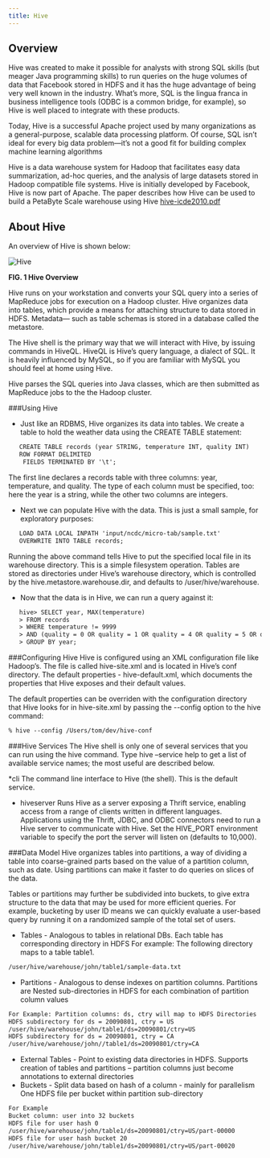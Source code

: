 ```yaml
---
title: Hive
---
```


Overview
--------
Hive was created to make it possible for analysts with strong SQL skills (but meager Java programming skills) to run queries on the huge volumes of data that Facebook stored in HDFS and it has the huge advantage of being very well known in the industry. What’s more,
 SQL is the lingua franca in business intelligence tools (ODBC is a common bridge, for  example), so Hive is well placed to integrate with these products.

Today, Hive is a successful Apache project used by many organizations as a general-purpose, scalable data processing platform.
Of course, SQL isn’t ideal for every big data problem—it’s not a good fit for building  complex machine learning algorithms

Hive is a data warehouse system for Hadoop that facilitates easy data summarization,
ad-hoc queries, and the analysis of large datasets stored in Hadoop compatible file systems.
Hive is initially developed by Facebook, Hive is now part of Apache.
The paper describes how Hive can be used to build a PetaByte Scale warehouse using Hive
[hive-icde2010.pdf](http://infolab.stanford.edu/~ragho/hive-icde2010.pdf)


About Hive
----------

An overview of Hive is shown below:

![Hive](/images/hive1.jpg)

**FIG. 1 Hive Overview**

Hive runs on your workstation and converts your SQL query into a series of MapReduce jobs for execution on a Hadoop cluster.
Hive organizes data into tables, which provide a means for attaching structure to data stored in HDFS. Metadata— such as table schemas
is stored in a database called the metastore. 

The Hive shell is the primary way that we will interact with Hive, by issuing commands in HiveQL.
HiveQL is Hive’s query language, a dialect of SQL. It is heavily influenced by MySQL, so if you are familiar with MySQL you should feel at home using Hive.

Hive parses the SQL queries into Java classes, which are then submitted as MapReduce jobs to the the Hadoop cluster.

###Using Hive

* Just like an RDBMS, Hive organizes its data into tables. We create a table to hold the weather data using the CREATE TABLE statement:

```xml
   CREATE TABLE records (year STRING, temperature INT, quality INT)
   ROW FORMAT DELIMITED
    FIELDS TERMINATED BY '\t';
```
The first line declares a records table with three columns: year, temperature, and quality. The type of each column must be specified, too: here the year is a string, while the other two columns are integers.

* Next we can populate Hive with the data. This is just a small sample, for exploratory purposes:

```xml
   LOAD DATA LOCAL INPATH 'input/ncdc/micro-tab/sample.txt'
   OVERWRITE INTO TABLE records;
```

Running the above command tells Hive to put the specified local file in its warehouse directory. 
This is a simple filesystem operation. 
Tables are stored as directories under Hive’s warehouse directory, which is controlled by the hive.metastore.warehouse.dir, and defaults to /user/hive/warehouse.

* Now that the data is in Hive, we can run a query against it:

```xml
   hive> SELECT year, MAX(temperature)
   > FROM records
   > WHERE temperature != 9999
   > AND (quality = 0 OR quality = 1 OR quality = 4 OR quality = 5 OR quality = 9)
   > GROUP BY year;
```

###Configuring Hive
Hive is configured using an XML configuration file like Hadoop’s. The file is called hive-site.xml and is located in Hive’s conf directory.  The default properties - hive-default.xml, which documents the properties that Hive exposes and their default values.

The default properties can be overriden with the configuration directory that Hive looks for in hive-site.xml by passing the --config option to the hive command: 

```xml
% hive --config /Users/tom/dev/hive-conf
```

###Hive Services
The Hive shell is only one of several services that you can run using the hive command.
Type hive –service help to get a list of available service names; the most useful are described below.

*cli
     The command line interface to Hive (the shell). This is the default service.
* hiveserver
Runs Hive as a server exposing a Thrift service, enabling access from a range of clients written in different languages. Applications using the Thrift, JDBC, and ODBC connectors need to run a Hive server to communicate with Hive. Set the HIVE_PORT environment variable to specify the port the server will listen on (defaults to 10,000).

###Data Model
Hive organizes tables into partitions, a way of dividing a table into coarse-grained parts based on the value of a partition column, such as date. Using partitions can make it faster to do queries on slices of the data.

Tables or partitions may further be subdivided into buckets, to give extra structure to the data that may be used for more efficient queries. For example, bucketing by user ID means we can quickly evaluate a user-based query by running it on a randomized sample of the total set of users.  

* Tables - Analogous to tables in relational DBs.  Each table has corresponding directory in HDFS
For example: The following directory maps to a table table1.

```xml
/user/hive/warehouse/john/table1/sample-data.txt
```

* Partitions - Analogous to dense indexes on partition columns. Partitions are  Nested sub-directories in HDFS for each combination of partition column values

```xml
For Example: Partition columns: ds, ctry will map to HDFS Directories
HDFS subdirectory for ds = 20090801, ctry = US
/user/hive/warehouse/john/table1/ds=20090801/ctry=US
HDFS subdirectory for ds = 20090801, ctry = CA
/user/hive/warehouse/john//table1/ds=20090801/ctry=CA
```
* External Tables - Point to existing data directories in HDFS.  Supports creation of tables and partitions – partition columns just become annotations to external directories
* Buckets - Split data based on hash of a column - mainly for parallelism
One HDFS file per bucket within partition sub-directory

```xml
For Example
Bucket column: user into 32 buckets
HDFS file for user hash 0
/user/hive/warehouse/john/table1/ds=20090801/ctry=US/part-00000
HDFS file for user hash bucket 20
/user/hive/warehouse/john/table1/ds=20090801/ctry=US/part-00020
```

